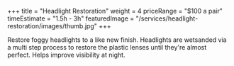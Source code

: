 +++ 
title = "Headlight Restoration" 
weight = 4
priceRange = "$100 a pair"
timeEstimate = "1.5h - 3h"
featuredImage = "/services/headlight-restoration/images/thumb.jpg"
+++

Restore foggy headlights to a like new finish. Headlights are wetsanded via a multi step process to restore the plastic lenses until they're almost perfect. Helps improve visibility at night.